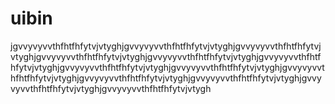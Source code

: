 # uibin
jgvvyvyvvthfhtfhfytvjvtyghjgvvyvyvvthfhtfhfytvjvtyghjgvvyvyvvthfhtfhfytvjvtyghjgvvyvyvvthfhtfhfytvjvtyghjgvvyvyvvthfhtfhfytvjvtyghjgvvyvyvvthfhtfhfytvjvtyghjgvvyvyvvthfhtfhfytvjvtyghjgvvyvyvvthfhtfhfytvjvtyghjgvvyvyvvthfhtfhfytvjvtyghjgvvyvyvvthfhtfhfytvjvtyghjgvvyvyvvthfhtfhfytvjvtyghjgvvyvyvvthfhtfhfytvjvtyghjgvvyvyvvthfhtfhfytvjvtygh
